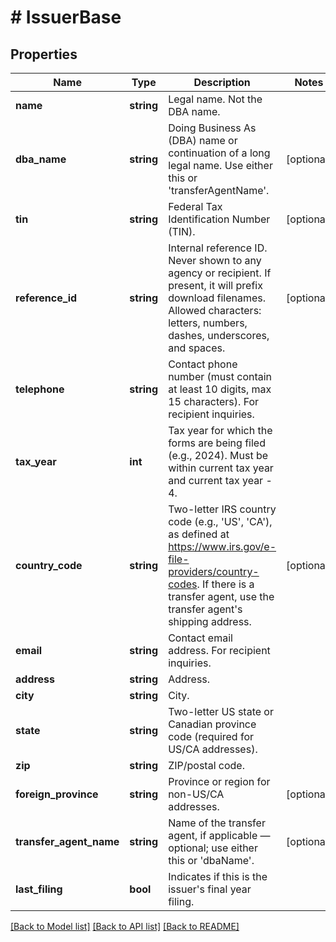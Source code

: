 # # IssuerBase

## Properties

Name | Type | Description | Notes
------------ | ------------- | ------------- | -------------
**name** | **string** | Legal name. Not the DBA name. |
**dba_name** | **string** | Doing Business As (DBA) name or continuation of a long legal name. Use either this or &#39;transferAgentName&#39;. | [optional]
**tin** | **string** | Federal Tax Identification Number (TIN). | [optional]
**reference_id** | **string** | Internal reference ID. Never shown to any agency or recipient. If present, it will prefix download filenames. Allowed characters: letters, numbers, dashes, underscores, and spaces. | [optional]
**telephone** | **string** | Contact phone number (must contain at least 10 digits, max 15 characters). For recipient inquiries. |
**tax_year** | **int** | Tax year for which the forms are being filed (e.g., 2024). Must be within current tax year and current tax year - 4. |
**country_code** | **string** | Two-letter IRS country code (e.g., &#39;US&#39;, &#39;CA&#39;), as defined at https://www.irs.gov/e-file-providers/country-codes. If there is a transfer agent, use the transfer agent&#39;s shipping address. | [optional]
**email** | **string** | Contact email address. For recipient inquiries. |
**address** | **string** | Address. |
**city** | **string** | City. |
**state** | **string** | Two-letter US state or Canadian province code (required for US/CA addresses). |
**zip** | **string** | ZIP/postal code. |
**foreign_province** | **string** | Province or region for non-US/CA addresses. | [optional]
**transfer_agent_name** | **string** | Name of the transfer agent, if applicable — optional; use either this or &#39;dbaName&#39;. | [optional]
**last_filing** | **bool** | Indicates if this is the issuer&#39;s final year filing. |

[[Back to Model list]](../../../README.md#models) [[Back to API list]](../../../README.md#endpoints) [[Back to README]](../../../README.md)
